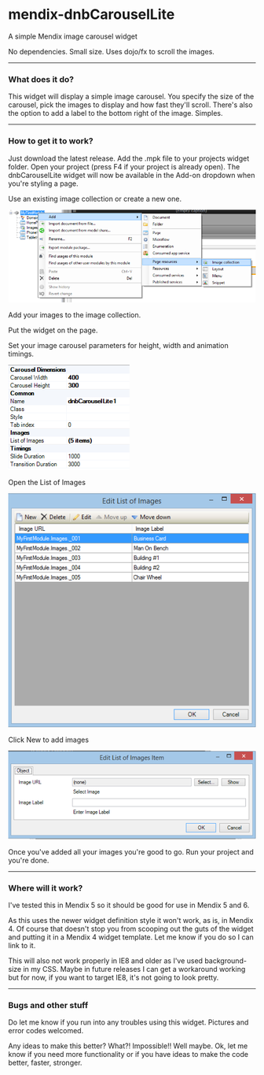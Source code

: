 # mendix-dnbCarouselLite

A simple Mendix image carousel widget

No dependencies. Small size. Uses dojo/fx to scroll the images.

----

### What does it do?

This widget will display a simple image carousel. You specify the size of the carousel, pick the images to display and how fast they'll scroll. There's also the option to add a label to the bottom right of the image. Simples.  

----

### How to get it to work?

Just download the latest release. Add the .mpk file to your projects widget folder. Open your project (press F4 if your project is already open). The dnbCarouselLite widget will now be available in the Add-on dropdown when you're styling a page.

Use an existing image collection or create a new one.

![Adding an image collection](images/AddImageCollection.png?raw=true "Adding an image collection")

Add your images to the image collection.

Put the widget on the page.

Set your image carousel parameters for height, width and animation timings.

![Image Carousel Settings](images/WidgetSettings.PNG?raw=true "Image Carousel Settings")

Open the List of Images

![Images List](images/ListOfImages.PNG?raw=true "Images List")

Click New to add images

![Add Images](images/NewImage.PNG?raw=true "Add Images")

Once you've added all your images you're good to go. Run your project and you're done.

----

### Where will it work?

I've tested this in Mendix 5 so it should be good for use in Mendix 5 and 6.

As this uses the newer widget definition style it won't work, as is, in Mendix 4. Of course that doesn't stop you from scooping out the guts of the widget and putting it in a Mendix 4 widget template. Let me know if you do so I can link to it.

This will also not work properly in IE8 and older as I've used background-size in my CSS. Maybe in future releases I can get a workaround working but for now, if you want to target IE8, it's not going to look pretty.

----

### Bugs and other stuff

Do let me know if you run into any troubles using this widget. Pictures and error codes welcomed.

Any ideas to make this better? What?! Impossible!! Well maybe. Ok, let me know if you need more functionality or if you have ideas to make the code better, faster, stronger.
